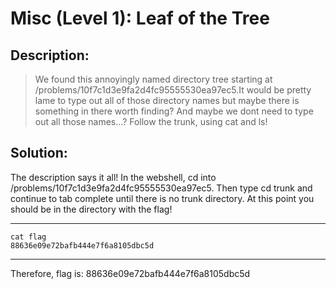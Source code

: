 # Misc (Level 1): Leaf of the Tree
## Description: 
>We found this annoyingly named directory tree starting at /problems/10f7c1d3e9fa2d4fc95555530ea97ec5.It would be pretty lame to type out all of those directory names but maybe there is something in there worth finding? And maybe we dont need to type out all those names...? Follow the trunk, using cat and ls!
## Solution:
The description says it all! In the webshell, cd into /problems/10f7c1d3e9fa2d4fc95555530ea97ec5. Then type cd trunk and continue to tab complete until there is no trunk directory. At this point you should be in the directory with the flag!
***
    cat flag
    88636e09e72bafb444e7f6a8105dbc5d
***
Therefore, flag is: 88636e09e72bafb444e7f6a8105dbc5d

